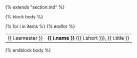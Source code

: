 {% extends "section.md" %}

{% block body %}
<table class="table table-hover">
{% for i in items %}
<tr>
  <td class='col-md-1'>{{ i.semester }}</td>
  <td><strong>{{ i.name }}</strong> ({{ i.short }}), {{ i.title }}</td>
</tr>
{% endfor %}
</table>
{% endblock body %}
